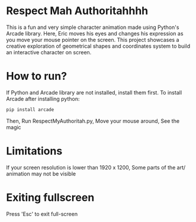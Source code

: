 # Respect Mah Authoritahhhh
This is a fun and very simple character animation made using Python's Arcade library.
Here, Eric moves his eyes and changes his expression as you move your mouse pointer on the screen.
This project showcases a creative exploration of geometrical shapes and coordinates system to build an interactive character on screen.

# How to run?
If Python and Arcade library are not installed, install them first.
To install Arcade after installing python:
```bash
pip install arcade
```
Then,
Run RespectMyAuthoritah.py,
Move your mouse around,
See the magic
# Limitations
If your screen resolution is lower than 1920 x 1200, Some parts of the art/ animation may not be visible

# Exiting fullscreen
Press 'Esc' to exit full-screen
